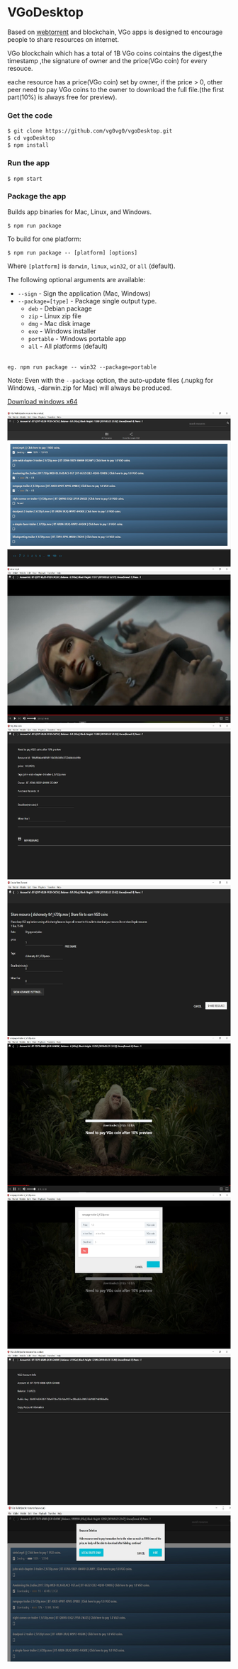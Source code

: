 # VGoDesktop

<p>Based on <a href="https://github.com/webtorrent/webtorrent-desktop">webtorrent</a> and blockchain, VGo apps is designed to encourage people to share resources on internet.</p>
<p>VGo blockchain which has a total of 1B VGo coins cointains the digest,the timestamp ,the signature of owner and the price(VGo coin) for every resouce.</p>
<p>eache resource has a price(VGo coin) set by owner, if the price > 0, other peer need to pay VGo coins to the owner to download the full file.(the first part(10%) is always free for preview).</p>


### Get the code

```
$ git clone https://github.com/vg0vg0/vgoDesktop.git
$ cd vgoDesktop
$ npm install
```

### Run the app

```
$ npm start
```
### Package the app

Builds app binaries for Mac, Linux, and Windows.

```
$ npm run package
```

To build for one platform:

```
$ npm run package -- [platform] [options]
```

Where `[platform]` is `darwin`, `linux`, `win32`, or `all` (default).

The following optional arguments are available:

- `--sign` - Sign the application (Mac, Windows)
- `--package=[type]` - Package single output type.
   - `deb` - Debian package
   - `zip` - Linux zip file
   - `dmg` - Mac disk image
   - `exe` - Windows installer
   - `portable` - Windows portable app
   - `all` - All platforms (default)
   
```
   
eg. npm run package -- win32 --package=portable   
```
Note: Even with the `--package` option, the auto-update files (.nupkg for Windows,
-darwin.zip for Mac) will always be produced.

<a href="https://github.com/vg0vg0/vgoBinary/blob/master/desktop/VGo-win32-x64.zip?raw=true">Download windows x64</a>

<img src="https://raw.githubusercontent.com/vg0vg0/vgoDesktop/master/screenshot/1.jpg" height='350' width='650'/>
<img src="https://raw.githubusercontent.com/vg0vg0/vgoDesktop/master/screenshot/2.jpg" height='350' width='650'/>
<img src="https://raw.githubusercontent.com/vg0vg0/vgoDesktop/master/screenshot/3.jpg" height='350' width='650'/>
<img src="https://raw.githubusercontent.com/vg0vg0/vgoDesktop/master/screenshot/4.jpg" height='350' width='650'/>
<img src="https://raw.githubusercontent.com/vg0vg0/vgoDesktop/master/screenshot/5.jpg" height='350' width='650'/>
<img src="https://raw.githubusercontent.com/vg0vg0/vgoDesktop/master/screenshot/6.jpg" height='350' width='650'/>
<img src="https://raw.githubusercontent.com/vg0vg0/vgoDesktop/master/screenshot/7.jpg" height='350' width='650'/>
<img src="https://raw.githubusercontent.com/vg0vg0/vgoDesktop/master/screenshot/8.jpg" height='350' width='650'/>